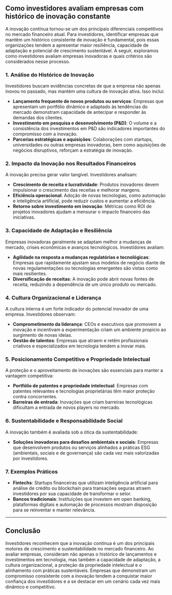 ## Como investidores avaliam empresas com histórico de inovação constante

A inovação contínua tornou-se um dos principais diferenciais competitivos no mercado financeiro atual. Para investidores, identificar empresas que mantêm um histórico consistente de inovação é fundamental, pois essas organizações tendem a apresentar maior resiliência, capacidade de adaptação e potencial de crescimento sustentável. A seguir, exploramos como investidores avaliam empresas inovadoras e quais critérios são considerados nesse processo.

### 1. **Análise do Histórico de Inovação**

Investidores buscam evidências concretas de que a empresa não apenas inovou no passado, mas mantém uma cultura de inovação ativa. Isso inclui:

- **Lançamento frequente de novos produtos ou serviços**: Empresas que apresentam um portfólio dinâmico e adaptado às tendências do mercado demonstram capacidade de antecipar e responder às demandas dos clientes.
- **Investimento em pesquisa e desenvolvimento (P&D)**: O volume e a consistência dos investimentos em P&D são indicadores importantes do compromisso com a inovação.
- **Parcerias estratégicas e aquisições**: Colaborações com startups, universidades ou outras empresas inovadoras, bem como aquisições de negócios disruptivos, reforçam a estratégia de inovação.

### 2. **Impacto da Inovação nos Resultados Financeiros**

A inovação precisa gerar valor tangível. Investidores analisam:

- **Crescimento de receita e lucratividade**: Produtos inovadores devem impulsionar o crescimento das receitas e melhorar margens.
- **Eficiência operacional**: Adoção de novas tecnologias, como automação e inteligência artificial, pode reduzir custos e aumentar a eficiência.
- **Retorno sobre investimento em inovação**: Métricas como ROI de projetos inovadores ajudam a mensurar o impacto financeiro das iniciativas.

### 3. **Capacidade de Adaptação e Resiliência**

Empresas inovadoras geralmente se adaptam melhor a mudanças de mercado, crises econômicas e avanços tecnológicos. Investidores avaliam:

- **Agilidade na resposta a mudanças regulatórias e tecnológicas**: Empresas que rapidamente ajustam seus modelos de negócio diante de novas regulamentações ou tecnologias emergentes são vistas como mais resilientes.
- **Diversificação de receitas**: A inovação pode abrir novas fontes de receita, reduzindo a dependência de um único produto ou mercado.

### 4. **Cultura Organizacional e Liderança**

A cultura interna é um forte indicador do potencial inovador de uma empresa. Investidores observam:

- **Comprometimento da liderança**: CEOs e executivos que promovem a inovação e incentivam a experimentação criam um ambiente propício ao surgimento de novas ideias.
- **Gestão de talentos**: Empresas que atraem e retêm profissionais criativos e especializados em tecnologia tendem a inovar mais.

### 5. **Posicionamento Competitivo e Propriedade Intelectual**

A proteção e o aproveitamento de inovações são essenciais para manter a vantagem competitiva:

- **Portfólio de patentes e propriedade intelectual**: Empresas com patentes relevantes e tecnologias proprietárias têm maior proteção contra concorrentes.
- **Barreiras de entrada**: Inovações que criam barreiras tecnológicas dificultam a entrada de novos players no mercado.

### 6. **Sustentabilidade e Responsabilidade Social**

A inovação também é avaliada sob a ótica da sustentabilidade:

- **Soluções inovadoras para desafios ambientais e sociais**: Empresas que desenvolvem produtos ou serviços alinhados a práticas ESG (ambientais, sociais e de governança) são cada vez mais valorizadas por investidores.

### 7. **Exemplos Práticos**

- **Fintechs**: Startups financeiras que utilizam inteligência artificial para análise de crédito ou blockchain para transações seguras atraem investidores por sua capacidade de transformar o setor.
- **Bancos tradicionais**: Instituições que investem em open banking, plataformas digitais e automação de processos mostram disposição para se reinventar e manter relevância.

---

## **Conclusão**

Investidores reconhecem que a inovação contínua é um dos principais motores de crescimento e sustentabilidade no mercado financeiro. Ao avaliar empresas, consideram não apenas o histórico de lançamentos e investimentos em tecnologia, mas também a capacidade de adaptação, a cultura organizacional, a proteção da propriedade intelectual e o alinhamento com práticas sustentáveis. Empresas que demonstram um compromisso consistente com a inovação tendem a conquistar maior confiança dos investidores e a se destacar em um cenário cada vez mais dinâmico e competitivo.